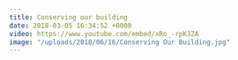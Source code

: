 ```yaml
---
title: Conserving our building
date: 2018-03-05 16:34:52 +0000
video: https://www.youtube.com/embed/xRo_-rpKJZA
image: "/uploads/2018/06/16/Conserving Our Building.jpg"
---
```

